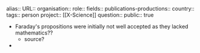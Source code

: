 alias::
URL::
organisation::
role::
fields::
publications-productions:: 
country::
tags:: person
project:: [[X-Science]] 
question::
public:: true

- Faraday's propositions were initially not well accepted as they lacked mathematics??
	- source?
-